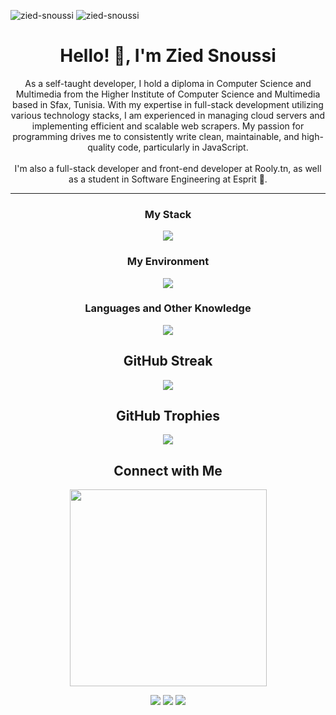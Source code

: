<p align="left">
  <img src="https://komarev.com/ghpvc/?username=zied-snoussi&label=Profile%20views&color=0e75b6&style=flat" alt="zied-snoussi" />
  <img src="https://img.shields.io/github/followers/zied-snoussi?label=Follow&style=social" alt="zied-snoussi" />
</p>

<h1 align="center">Hello! 👋, I'm Zied Snoussi</h1>

<p align="center">As a self-taught developer, I hold a diploma in Computer Science and Multimedia from the Higher Institute of Computer Science and Multimedia based in Sfax, Tunisia. With my expertise in full-stack development utilizing various technology stacks, I am experienced in managing cloud servers and implementing efficient and scalable web scrapers. My passion for programming drives me to consistently write clean, maintainable, and high-quality code, particularly in JavaScript. 
<br/><br/>
I'm also a full-stack developer and front-end developer at Rooly.tn, as well as a student in Software Engineering at Esprit 🚀.</p>
<hr/>

<h3 align="center">My Stack</h3>

<p align="center">
  <img src="https://skillicons.dev/icons?i=react,next,redux,express,typescript,javascript,tailwindcss,prisma,postgres,mongodb" />
</p>

<h3 align="center">My Environment</h3>

<p align="center">
  <img src="https://skillicons.dev/icons?i=git,vscode,linux,heroku,netlify,vercel,postman,docker" />
</p>

<h3 align="center">Languages and Other Knowledge</h3>

<p align="center">
  <img src="https://skillicons.dev/icons?i=java,python,bash,latex,jquery,mysql,selenium,blender,bootstrap,c,eclipse,flask,github,grafana,html,idea,ai,md,maven,nestjs,nextjs,nginx,nodejs,ps,php,postman,powershell,pr,prisma,py,redux,regex,sqlite,stackoverflow,tailwind,threejs,ts,unity" />
</p>

<h2 align="center">GitHub Streak</h2>

<p align="center">
  <img src="http://github-readme-streak-stats.herokuapp.com?user=zied-snoussi&theme=dark&background=000000" />
</p>

<h2 align="center">GitHub Trophies</h2>

<p align="center">
  <img src="https://github-profile-trophy.vercel.app/?username=zied-snoussi&theme=onestar&row=1" />
</p>

<h2 align="center">Connect with Me</h2>

<p align="center">
  <a href="https://linkedin.com/in/zied-snoussi">
    <img src="https://github.com/zied-snoussi/zied-snoussi/assets/74665047/6f6f9fd6-ef4b-42e8-a105-448c865fd2a6" width="315px" />
  </a>
</p>

              
<p align="center">
  <a href="mailto:ziedsnoussi.tn@gmail.com"><img src="https://img.shields.io/badge/Email-D14836?style=for-the-badge&logo=gmail&logoColor=white" /></a>
  <a href="https://linkedin.com/in/zied-snoussi"><img src="https://img.shields.io/badge/LinkedIn-0077B5?style=for-the-badge&logo=linkedin&logoColor=white" /></a>
  <a href="https://twitter.com/ziedalsnoussi"><img src="https://img.shields.io/badge/Twitter-1DA1F2?style=for-the-badge&logo=twitter&logoColor=white" /></a>
</p>
